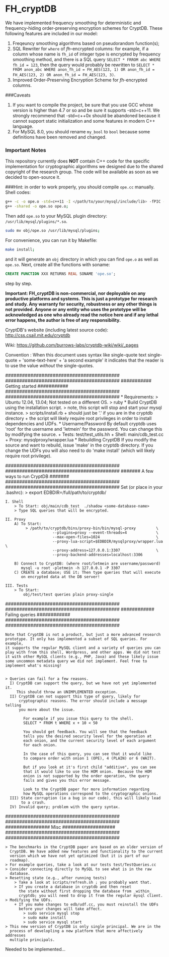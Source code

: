 # FH_cryptDB
We have implemented frequency smoothing for deterministic and frequency-hiding order-preserving encryption schemes for CryptDB.
These following features are included in our model:
1. Freqeuncy smoothing algorithms based on pseudorandom function(s);
2. SQL Rewriter for `where` of *fh*-encrypted columns:
  for example, if a column whose name is `fh_id` of integer type is encrypted by frequency smoothing method, and there is a SQL query `SELECT * FRROM abc WHERE fh_id = 123`, then the query would probably be rewritten to `SELECT * FROM anon_abc WHERE anon_fh_id = FH_AES(123, 1) OR anon_fh_id = FH_AES(123, 2) OR anon_fh_id = FH_AES(123, 3)`.
3. Improved Order-Preserving Encryption Scheme for *fh*-encrypted columns.


###Caveats
1. If you want to compile the project, be sure that you use GCC whose version is higher than 4.7 or so and be sure it supports -std=c++11. We strongly recommend that -std=c++0x should be abandoned because it cannot support static initialization and some features in modern C++ language.
2. For MySQL 8.0, you should rename `my_bool` to `bool` because some definitions have been removed and changed.

### Important Notes
This repository currently does **NOT** contain C++ code for the specific implementation for cryptographic algorithms we designed due to the shared copyright of the research group. The code will be available as soon as we decided to open-source it.

###Hint: in order to work properly, you should compile `ope.cc` manually. Shell codes:
```sh
g++ -c -o ope.o -std=c++11 -I </path/to/your/mysql/include/lib> -fPIC -Wall ope.cc;
g++ -shared -o ope.so ope.o;
```
Then add `ope.so` to your MySQL plugin directory: `/usr/lib/mysql/plugins/*.so`.
```sh
sudo mv obj/ope.so /usr/lib/mysql/plugins;
```
For convenience, you can run it by Makefile:
```sh
make install;
```
and it will generate an `obj` directory in which you can find `ope.o` as well as `ope.so`.
Next, create all the functions with soname:
```sql
CREATE FUNCTION XXX RETURNS REAL SONAME 'ope.so';
```
step by step.

**Important: FH_cryptDB is non-commercial, nor deployable on any productive platforms and systems. This is just a prototype for research and study. Any warranty for security, robustness or any other things is not provided. Anyone or any entity who uses the prototype will be acknowledged as one who already read the notice here and if any lethal error happens, the author is free of any responsibility.**

CryptDB's website (including latest source code): http://css.csail.mit.edu/cryptdb

Wiki: https://github.com/burrows-labs/cryptdb-wiki/wiki/_pages

Convention : When this document uses syntax like
                single-quote text single-quote
                + 'some-text-here'
                + 'a second example'
             it indicates that the reader is to use the value _without_
             the single-quotes.
	     
#########################################
#########################################
########### Getting started   ###########
#########################################
#########################################
    * Requirements:
      > Ubuntu 12.04, 13.04; Not tested on a different OS.
      > ruby
    * Build CryptDB using the installation script.
      > note, this script will stop and start your mysql instance.
      > scripts/install.rb <path-to-cryptdb>
        + <path-to-cryptdb> should just be '.' if you are in the cryptdb
          directory
        + the script will likely require root privileges in order to
          install dependencies and UDFs.
    * Username/Password
        By default cryptdb uses 'root' for the username and 'letmein'
        for the password. You can change this by modifying the source.
            + Tests: test/test_utils.hh
            + Shell: main/cdb_test.cc
            + Proxy: mysqlproxy/wrapper.lua
    * Rebuildling CryptDB
        If you modify the source and want to rebuild, issue 'make' in the
        cryptdb directory.  If you change the UDFs you will also need to do
        'make install' (which will likely require root privilege).

#########################################
#########################################
####### A few ways to run CryptDB #######
#########################################
#########################################
    Set (or place in your .bashrc):
    > export EDBDIR=/full/path/to/cryptdb/	

    I. Shell
        > To Start: obj/main/cdb_test  ./shadow <some-database-name>
        > Type SQL queries that will be encrypted.

    II. Proxy
        A) To Start: 
             > /path/to/cryptdb/bins/proxy-bin/bin/mysql-proxy         \
                         --plugins=proxy --event-threads=4             \
                         --max-open-files=1024                         \
                         --proxy-lua-script=$EDBDIR/mysqlproxy/wrapper.lua \
                         --proxy-address=127.0.0.1:3307                \
                         --proxy-backend-addresses=localhost:3306

        B) Connect to CryptDB: (where root/letmein are username/password)
           mysql -u root -pletmein -h 127.0.0.1 -P 3307
        C) CREATE a database; USE it; Then type queries that will execute
           on encrypted data at the DB server!

    III. Tests
        > To Start:
            obj/test/test queries plain proxy-single


#########################################
#########################################
############ Failing queries ############
#########################################
#########################################

	    
    Note that CryptDB is not a product, but just a more advanced research
    prototype. It only has implemented a subset of SQL queries. For example,
    it supports the regular MySQL client and a variety of queries you can
    play with from this shell, Wordpress, and other apps. We did not test
    it with other MySQL clients (e.g., PHP, Java) and these likely issue
    some uncommon metadata query we did not implement. Feel free to
    implement what's missing!


    > Queries can fail for a few reasons.
      I) CryptDB can support the query, but we have not yet implemented it.
         This should throw an UNIMPLEMENTED exception.
      II) CryptDB can not support this type of query, likely for
          cryptographic reasons. The error should include a message telling
          you more about the issue.

            For example if you issue this query to the shell.
            SELECT * FROM t WHERE x + 10 < 50

            You should get feedback. You will see that the feedback
            tells you the desired security level for the operation at
            each onion, and the current security level of each argument
            for each onion.

            In the case of this query, you can see that it would like
            to compare order with onion 1 (OPE), 4 (PLAIN) or 6 (WAIT).

            But if you look at it's first child "additive", you can see
            that it would like to use the HOM onion.  Because the HOM
            onion is not supported by the order operation, the query
            fails and gives you this error message.

            Look to the CryptDB paper for more information regarding
            how MySQL operations correspond to the cryptographic onions.
      III) State corruption (ie a bug in our code), this will likely lead
           to a crash.
      IV) Invalid query; problem with the query syntax.

#########################################
#########################################
################ Misc ###################
#########################################
#########################################

    > The benchmarks in the CryptDB paper are based on an older version of
      CryptDB. We have added new features and functionality to the current
      version which we have not yet optimized (but it is part of our
      roadmap).
    > For example queries, take a look at our tests test/TestQueries.cc
    > Consider connecting directly to MySQL to see what is in the raw
      database.
    > Resetting state (e.g., after running tests)
        > Take a look at scripts/refresh.sh ; you probably want that.
        > If you create a database in cryptdb and then reset
          the state without first dropping the database from _within_
          cryptdb; you will need to drop it from the regular mysql client.
    > Modifying the UDFs.
        + If you make changes to edb/udf.cc, you must reinstall the UDFs
          before your changes will take affect.
            > sudo service mysql stop
            > sudo make install
            > sudo service mysql start
    > This new version of CryptDB is only single principal. We are in the
      process of developling a new platform that more affectively addresses
      multiple principals.
Needed to be implemented...
